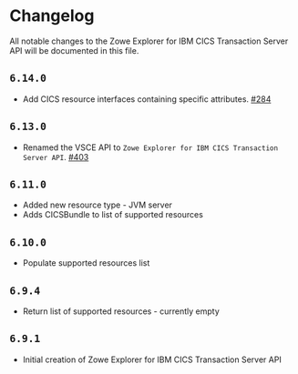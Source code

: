 # Changelog

All notable changes to the Zowe Explorer for IBM CICS Transaction Server API will be documented in this file.

## `6.14.0`

- Add CICS resource interfaces containing specific attributes. [#284](https://github.com/zowe/cics-for-zowe-client/issues/284)

## `6.13.0`

- Renamed the VSCE API to `Zowe Explorer for IBM CICS Transaction Server API`. [#403](https://github.com/zowe/cics-for-zowe-client/issues/403)

## `6.11.0`

- Added new resource type - JVM server
- Adds CICSBundle to list of supported resources

## `6.10.0`

- Populate supported resources list

## `6.9.4`

- Return list of supported resources - currently empty

## `6.9.1`

- Initial creation of Zowe Explorer for IBM CICS Transaction Server API
